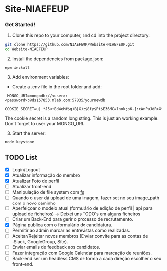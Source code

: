 # Site-NIAEFEUP

### Get Started!

1. Clone this repo to your computer, and cd into the project directory:

  ```bash
  git clone https://github.com/NIAEFEUP/Website-NIAEFEUP.git
  cd Website-NIAEFEUP
  ```

2. Install the dependencies from package.json:

  ```bash
  npm install
  ```

3. Add environment variables:

* Create a .env file in the root folder and add:
```
 MONGO_URI=mongodb://<user>:<password>:@ds157853.mlab.com:57835/yournewdb
 COOKIE_SECRET=u|_*J5<+Ed4eM#$g)B|G)z$8fy$Pt$E36MC=lnok;o6-]:cWnPuJdR>X*Z,bWDO
```
The cookie secret is a random long string. This is just an working example.
Don't forget to user your MONGO_URI.

3. Start the server:

  ```bash
  node keystone
  ```

## TODO List

* [x] Login/Logout
* [x] Atualizar informação do membro
* [x] Atualizar Foto de perfil
* [ ] Atualizar front-end
* [ ] Manipulação de file system com [fs](https://nodejs.org/api/fs.html)
* [ ] Quando o user dá upload de uma imagem, fazer set no seu image_path com o novo caminho
* [ ] Aperfeiçoar o modelo atual (formulário de edição de perfil | api para upload de ficheiros) -> Deixei uns TODO's em alguns ficheiros
* [ ] Criar um Back-End para gerir o processo de recrutamento.
* [x] Página publica com o formulário de candidatura.
* [ ] Permitir ao admin marcar as entrevistas como realizadas.
* [ ] Aceitar/Rejeitar novos membros (Enviar convite para as contas de :Slack, GoogleGroup, Site).
* [ ] Enviar emails de feedback aos candidatos.
* [ ] Fazer integração com Google Calendar para marcação de reuniões.
* [ ] Back-end ser um headless CMS de forma a cada direção escolher o seu front-end.
